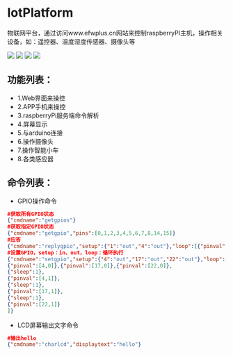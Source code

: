# IotPlatform
物联网平台，通过访问www.efwplus.cn网站来控制raspberryPI主机，操作相关设备，如：遥控器、温度湿度传感器、摄像头等

![](https://raw.githubusercontent.com/kakake/IotPlatform/master/docs/IotPlatform.png) 
![](https://raw.githubusercontent.com/kakake/IotPlatform/master/docs/demo.png) 
![](https://raw.githubusercontent.com/kakake/IotPlatform/master/docs/app1.png) 
![](https://raw.githubusercontent.com/kakake/IotPlatform/master/docs/app2.png) 


功能列表：
--
* 1.Web界面来操控
* 2.APP手机来操控
* 3.raspberryPi服务端命令解析
* 4.屏幕显示
* 5.与arduino连接
* 6.操作摄像头
* 7.操作智能小车
* 8.各类感应器

命令列表：
--
* GPIO操作命令
```json
#获取所有GPIO状态
{"cmdname":"getgpios"}
#获取指定GPIO状态
{"cmdname":"getgpio","pins":[0,1,2,3,4,5,6,7,8,14,15]}
#应答
{"cmdname":"replygpio","setup":{"1":"out","4":"out"},"loop":[{"pinval":[1,0]},{"sleep":1},{"pinval":[1,1]}],"reply":[1,4]}
#设置GPIO，setup：in、out，loop：循环执行
{"cmdname":"setgpio","setup":{"4":"out","17":"out","22":"out"},"loop":[
{"pinval":[4,0]},{"pinval":[17,0]},{"pinval":[22,0]},
{"sleep":1},
{"pinval":[4,1]},
{"sleep":1},
{"pinval":[17,1]},
{"sleep":1},
{"pinval":[22,1]}
]}

```
* LCD屏幕输出文字命令
```json
#输出hello
{"cmdname":"charlcd","displaytext":"hello"}

```
